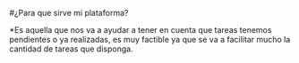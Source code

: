 #¿Para que sirve mi plataforma?

*Es aquella que nos va a ayudar a tener en cuenta que tareas tenemos pendientes o ya realizadas,
es muy factible ya que se va a facilitar mucho la cantidad de tareas que disponga.